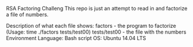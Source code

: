RSA Factoring Challeng
This repo is just an attempt to read in and factorize a file of numbers.

Description of what each file shows:
factors - the program to factorize (Usage: time ./factors tests/test00)
tests/test00 - the file with the numbers
Environment
Language: Bash script
OS: Ubuntu 14.04 LTS
